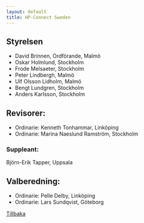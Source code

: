 ```yaml
---
layout: default
title: HP-Connect Sweden
---
```


## Styrelsen
* David Brinnen, Ordförande, Malmö
* Oskar Holmlund, Stockholm
* Frode Melsaeter, Stockholm
* Peter Lindbergh, Malmö
* Ulf Olsson Lidholm, Malmö
* Bengt Lundgren, Stockholm
* Anders Karlsson, Stockholm

## Revisorer:
* Ordinarie:     Kenneth Tonhammar, Linköping
* Ordinarie:     Marina Naeslund Ramström, Stockholm

### Suppleant:    
Björn-Erik Tapper, Uppsala

## Valberedning:
* Ordinarie:    Pelle Delby, Linköping
* Ordinarie:    Lars Sundqvist, Göteborg

[Tillbaka](./)
